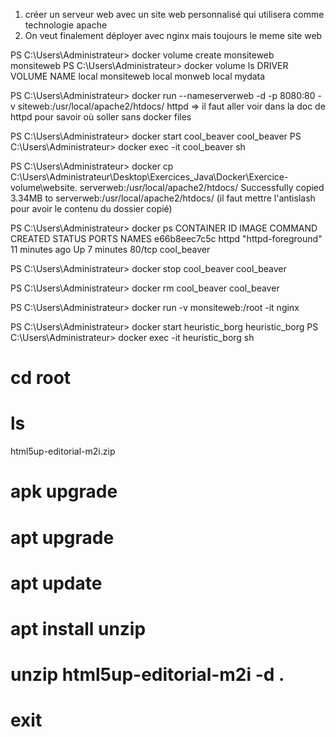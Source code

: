 1) créer un serveur web avec un site web personnalisé qui utilisera comme technologie apache 
2) On veut finalement déployer avec nginx mais toujours le meme site web 



PS C:\Users\Administrateur> docker volume create monsiteweb
monsiteweb
PS C:\Users\Administrateur> docker volume ls
DRIVER    VOLUME NAME
local     monsiteweb
local     monweb
local     mydata

PS C:\Users\Administrateur>  docker run --nameserverweb -d -p 8080:80  -v siteweb:/usr/local/apache2/htdocs/  httpd  => il faut aller voir dans la doc de httpd pour savoir où soller sans docker files


PS C:\Users\Administrateur> docker start cool_beaver
cool_beaver
PS C:\Users\Administrateur> docker exec -it cool_beaver sh


PS C:\Users\Administrateur>  docker cp C:\Users\Administrateur\Desktop\Exercices_Java\Docker\Exercice-volume\website\. serverweb:/usr/local/apache2/htdocs/
Successfully copied 3.34MB to serverweb:/usr/local/apache2/htdocs/ (il faut mettre l'antislash pour avoir le contenu du dossier copié)

PS C:\Users\Administrateur> docker ps
CONTAINER ID   IMAGE     COMMAND              CREATED          STATUS         PORTS     NAMES
e66b8eec7c5c   httpd     "httpd-foreground"   11 minutes ago   Up 7 minutes   80/tcp    cool_beaver

PS C:\Users\Administrateur> docker stop cool_beaver
cool_beaver

PS C:\Users\Administrateur> docker rm cool_beaver
cool_beaver

PS C:\Users\Administrateur> docker run -v monsiteweb:/root -it nginx

PS C:\Users\Administrateur> docker start heuristic_borg
heuristic_borg
PS C:\Users\Administrateur> docker exec -it heuristic_borg sh
# cd root
# ls
html5up-editorial-m2i.zip
# apk upgrade

# apt upgrade

# apt update


# apt install unzip

# unzip html5up-editorial-m2i -d .

# exit
